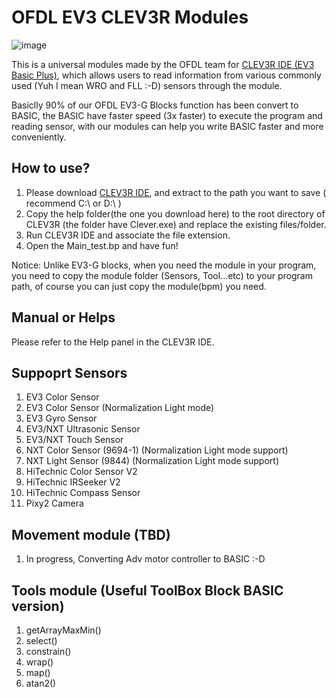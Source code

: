 # OFDL EV3 CLEV3R Modules
![image](https://github.com/ofdl-robotics-tw/EV3-CLEV3R-Modules/assets/17724013/4bcac670-8105-4363-9a75-adbc7b42b4fb)

This is a universal modules made by the OFDL team for [CLEV3R IDE (EV3 Basic Plus)](https://clev3r.ru/), which allows users to read information from various commonly used (Yuh I mean WRO and FLL :-D) sensors through the module.

Basiclly 90% of our OFDL EV3-G Blocks function has been convert to BASIC, the BASIC have faster speed (3x faster) to execute the program and reading sensor, with our modules can help you write BASIC faster and more conveniently.

## How to use?
1. Please download [CLEV3R IDE](https://clev3r.ru/), and extract to the path you want to save ( recommend C:\ or D:\ )
2. Copy the help folder(the one you download here) to the root directory of CLEV3R (the folder have Clever.exe) and replace the existing files/folder.
3. Run CLEV3R IDE and associate the file extension.
4. Open the Main_test.bp and have fun!

Notice: Unlike EV3-G blocks, when you need the module in your program, you need to copy the module folder (Sensors, Tool...etc) to your program path, of course you can just copy the module(bpm) you need.

## Manual or Helps
Please refer to the Help panel in the CLEV3R IDE.

## Suppoprt Sensors
1. EV3 Color Sensor
2. EV3 Color Sensor (Normalization Light mode)
3. EV3 Gyro Sensor
4. EV3/NXT Ultrasonic Sensor
5. EV3/NXT Touch Sensor
6. NXT Color Sensor (9694-1) (Normalization Light mode support)
7. NXT Light Sensor (9844) (Normalization Light mode support)
8. HiTechnic Color Sensor V2
9. HiTechnic IRSeeker V2
10. HiTechnic Compass Sensor
11. Pixy2 Camera

## Movement module (TBD)
1. In progress, Converting Adv motor controller to BASIC :-D

## Tools module (Useful ToolBox Block BASIC version)
1. getArrayMaxMin()
2. select()
3. constrain()
4. wrap()
5. map()
6. atan2()
